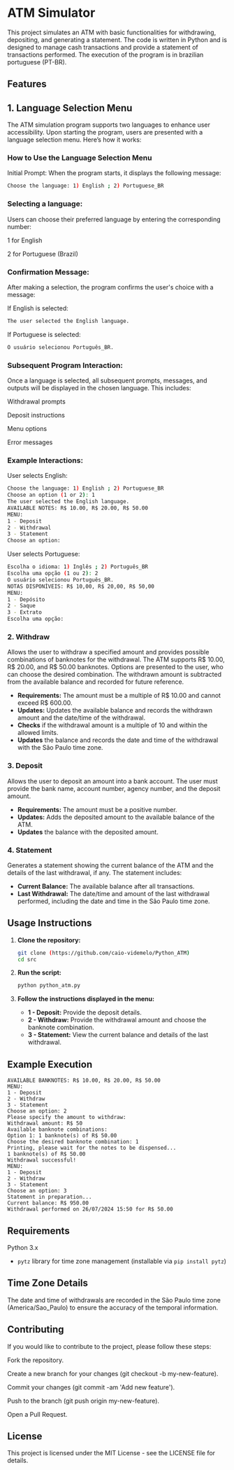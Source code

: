 # ATM Simulator

This project simulates an ATM with basic functionalities for withdrawing, depositing, and generating a statement. The code is written in Python and is designed to manage cash transactions and provide a statement of transactions performed. The execution of the program is in brazilian portuguese (PT-BR).

## Features

## 1. Language Selection Menu

The ATM simulation program supports two languages to enhance user accessibility. Upon starting the program, users are presented with a language selection menu. Here’s how it works:

### How to Use the Language Selection Menu

Initial Prompt: When the program starts, it displays the following message:

```bash
Choose the language: 1) English ; 2) Portuguese_BR
```

### Selecting a language:

Users can choose their preferred language by entering the corresponding number:

1 for English

2 for Portuguese (Brazil)

### Confirmation Message:

After making a selection, the program confirms the user's choice with a message:

If English is selected:

```bash
The user selected the English language.
```

If Portuguese is selected:

```bash
O usuário selecionou Português_BR.
```

### Subsequent Program Interaction:

Once a language is selected, all subsequent prompts, messages, and outputs will be displayed in the chosen language. This includes:

Withdrawal prompts

Deposit instructions

Menu options

Error messages

### Example Interactions:

User selects English:

```bash
Choose the language: 1) English ; 2) Portuguese_BR
Choose an option (1 or 2): 1
The user selected the English language.
AVAILABLE NOTES: R$ 10.00, R$ 20.00, R$ 50.00
MENU:
1 - Deposit
2 - Withdrawal
3 - Statement
Choose an option:
```

User selects Portuguese:

```bash
Escolha o idioma: 1) Inglês ; 2) Português_BR
Escolha uma opção (1 ou 2): 2
O usuário selecionou Português_BR.
NOTAS DISPONÍVEIS: R$ 10,00, R$ 20,00, R$ 50,00
MENU:
1 - Depósito
2 - Saque
3 - Extrato
Escolha uma opção:
```

### 2. **Withdraw**

Allows the user to withdraw a specified amount and provides possible combinations of banknotes for the withdrawal. The ATM supports R$ 10.00, R$ 20.00, and R$ 50.00 banknotes. Options are presented to the user, who can choose the desired combination. The withdrawn amount is subtracted from the available balance and recorded for future reference.

- **Requirements:** The amount must be a multiple of R$ 10.00 and cannot exceed R$ 600.00.
- **Updates:** Updates the available balance and records the withdrawn amount and the date/time of the withdrawal.
- **Checks** if the withdrawal amount is a multiple of 10 and within the allowed limits.
- **Updates** the balance and records the date and time of the withdrawal with the São Paulo time zone.

### 3. **Deposit**

Allows the user to deposit an amount into a bank account. The user must provide the bank name, account number, agency number, and the deposit amount.

- **Requirements:** The amount must be a positive number.
- **Updates:** Adds the deposited amount to the available balance of the ATM.
- **Updates** the balance with the deposited amount.

### 4. **Statement**

Generates a statement showing the current balance of the ATM and the details of the last withdrawal, if any. The statement includes:

- **Current Balance:** The available balance after all transactions.
- **Last Withdrawal:** The date/time and amount of the last withdrawal performed, including the date and time in the São Paulo time zone.

## Usage Instructions

1. **Clone the repository:**

    ```bash
    git clone (https://github.com/caio-videmelo/Python_ATM)
    cd src
    ```

2. **Run the script:**

    ```bash
    python python_atm.py
    ```

3. **Follow the instructions displayed in the menu:**

    - **1 - Deposit:** Provide the deposit details.
    - **2 - Withdraw:** Provide the withdrawal amount and choose the banknote combination.
    - **3 - Statement:** View the current balance and details of the last withdrawal.

## Example Execution

```plaintext
AVAILABLE BANKNOTES: R$ 10.00, R$ 20.00, R$ 50.00
MENU:
1 - Deposit
2 - Withdraw
3 - Statement
Choose an option: 2
Please specify the amount to withdraw:
Withdrawal amount: R$ 50
Available banknote combinations:
Option 1: 1 banknote(s) of R$ 50.00
Choose the desired banknote combination: 1
Printing, please wait for the notes to be dispensed...
1 banknote(s) of R$ 50.00
Withdrawal successful!
MENU:
1 - Deposit
2 - Withdraw
3 - Statement
Choose an option: 3
Statement in preparation...
Current balance: R$ 950.00
Withdrawal performed on 26/07/2024 15:50 for R$ 50.00
````
## Requirements

Python 3.x
- `pytz` library for time zone management (installable via `pip install pytz`)

## Time Zone Details

The date and time of withdrawals are recorded in the São Paulo time zone (America/Sao_Paulo) to ensure the accuracy of the temporal information.

## Contributing

If you would like to contribute to the project, please follow these steps:

Fork the repository.

Create a new branch for your changes (git checkout -b my-new-feature).

Commit your changes (git commit -am 'Add new feature').

Push to the branch (git push origin my-new-feature).

Open a Pull Request.

## License

This project is licensed under the MIT License - see the LICENSE file for details.
